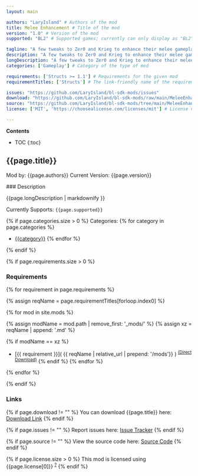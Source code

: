 ```yaml
---
layout: main

authors: "LaryIsland" # Authors of the mod
title: Melee Enhancement # Title of the mod
version: "1.0" # Version of the mod
supported: "BL2" # Supported games; currently can only display as "BL2", "BL2 + TPS", or "TPS"

tagline: "A few tweaks to Zer0 and Krieg to enhance their melee gameplay." # A short description of the mod itself.
description: "A few tweaks to Zer0 and Krieg to enhance their melee gameplay." # This is set in order to keep the SEO proper
longDescription: "A few tweaks to Zer0 and Krieg to enhance their melee gameplay\n\nZer0\nFearless increases shield recharge delay, and Kunai no longer inflict self damage\nKrieg\nSilence the Voices self-hit chance scales down, and Buzz Axe Bombadier causes slag explosions" # Description of what the mod can do
categories: ['Gameplay'] # Category of the type of mod

requirements: ['Structs >= 1.1'] # Requirements for the given mod
requirementTitles: ['Structs'] # The link-friendly name of the requirements

issues: "https://github.com/LaryIsland/bl-sdk-mods/issues"
download: "https://github.com/LaryIsland/bl-sdk-mods/raw/main/MeleeEnhancement/MeleeEnhancement.zip"
source: "https://github.com/LaryIsland/bl-sdk-mods/tree/main/MeleeEnhancement" # Link to source code
license: ['MIT', 'https://choosealicense.com/licenses/mit'] # License name, link about the license from https://choosealicense.com/

---
```

**Contents**
* TOC
{:toc}

## {{page.title}}

Mod by: {{page.authors}}
Current Version: {{page.version}}

<p></p>
### Description

{{page.longDescription | markdownify }}

Currently Supports: `{{page.supported}}`

{% if page.categories.size > 0 %}
Categories:
{% for category in page.categories %}
  * [{{category}}](/types/{{category}})
{% endfor %}
<p></p>
{% endif %}

{% if page.requirements.size > 0 %}
### Requirements

{% for requirement in page.requirements %}

{% assign reqName = page.requirementTitles[forloop.index0] %}

{% for mod in site.mods %}

{% assign modName = mod.path | remove_first: '_mods/' %}
{% assign xz = reqName | append: '.md' %}

{% if modName == xz %}
* [{{ requirement }}]( {{ reqName | relative_url | prepend: '/mods'}} ) <sup>[(Direct Download)]({{mod.download}})</sup>
{% endif %}
{% endfor %}

{% endfor %}
<p></p>
{% endif %}

### Links

{% if page.download != "" %}
You can download {{page.title}} here: [Download Link]({{page.download}})
{% endif %}

{% if page.issues != "" %}
Report issues here: [Issue Tracker]({{page.issues}})
{% endif %}

{% if page.source != "" %}
View the source code here: [Source Code]({{page.source}})
{% endif %}

{% if page.license.size > 0 %}
This mod is licensed using {{page.license[0]}} <sup>[?]({{page.license[1]}})</sup>
{% endif %}
